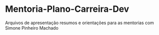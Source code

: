 # Mentoria-Plano-Carreira-Dev
Arquivos de apresentação resumos e orientações para as mentorias com Simone Pinheiro Machado
